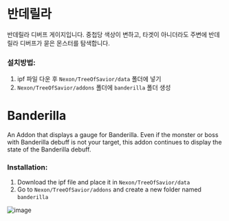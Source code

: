 # 반데릴라
반데릴라 디버프 게이지입니다. 중첩당 색상이 변하고, 타겟이 아니더라도 주변에 반데릴라 디버프가 묻은 몬스터를 탐색합니다.

### 설치방법:
1. ipf 파일 다운 후 `Nexon/TreeOfSavior/data` 폴더에 넣기
2. `Nexon/TreeOfSavior/addons` 폴더에 `banderilla` 폴더 생성

# Banderilla
An Addon that displays a gauge for Banderilla. Even if the monster or boss with Banderilla debuff is not your target, this addon continues to display the state of the Banderilla debuff.

### Installation:
1. Download the ipf file and place it in `Nexon/TreeOfSavior/data`
2. Go to `Nexon/TreeOfSavior/addons` and create a new folder named `banderilla`

![image](https://user-images.githubusercontent.com/12102540/134768933-729409ab-7603-4381-8048-988f52bdfe18.png)
